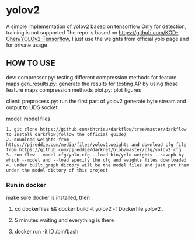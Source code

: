 # yolov2
A simple implementation of yolov2 based on tensorflow
Only for detection, training is not supported
The repo is based on https://github.com/KOD-Chen/YOLOv2-Tensorflow, I just
use the weights from official yolo page and for private usage
## HOW TO USE

dev:
    compressor.py: testing different compression methods for feature maps
    gen_results.py: generate the results for testing AP by using those feature maps compression methods
    plot.py: plot figures

client:
    preprocess.py: run the first part of yolov2 generate byte stream and output to UDS socket

model:
    model files

    1. git clone https://github.com/thtrieu/darkflow/tree/master/darkflow to install darkflow(follow the official guide)
    2. download weights from https://pjreddie.com/media/files/yolov2.weights and download cfg file from https://github.com/pjreddie/darknet/blob/master/cfg/yolov2.cfg
    3. run flow --model cfg/yolo.cfg --load bin/yolo.weights --savepb by which --model and --load specify the cfg and weights files downloaded
    4. under built_graph dictory will be the model files and just put them under the model dictory of this project


### Run in docker
make sure docker is installed, then

1. cd dockerfiles && docker build -t yolov2 -f Dockerfile.yolov2 .

2. 5 minutes waiting and everything is there

3. docker run -it ID /bin/bash
